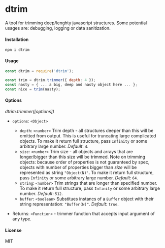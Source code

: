 # dtrim

A tool for trimming deep/lenghty javascript structures. Some potential usages are: debugging, logging or data sanitization.

#### Installation

```shell
npm i dtrim
```

#### Usage

```javascript
const dtrim = require('dtrim');

const trim = dtrim.trimmer({ depth: 4 });
const nasty = { ... a big, deep and nasty object here ... };
const nice = trim(nasty);
```


#### Options

_dtrim.trimmer([options])_

- `options`: `<Object>`
  - `depth`: `<number>` Trim depth - all structures deeper than this will be omitted from output. This is useful for truncating large complicated objects. To make it return full structure, pass `Infinity` or some arbitrary large number. *Default*: `4`.
  - `size`: `<number>` Trim size - all objects and arrays that are longer/bigger than this size will be trimmed. Note on trimming objects: because order of properties is not guaranteed by spec, objects with number of properties bigger than *size* will be represented as string `"Object(N)"`. To make it return full structure, pass `Infinity` or some arbitrary large number. *Default*: `64`.
  - `string`: `<number>` Trim strings that are longer than specified number. To make it return full structure, pass `Infinity` or some arbitrary large number. *Default*: `512`.
  - `buffer`: `<boolean>` Substitues instancs of a `Buffer` object with their string representation: `"Buffer(N)"`. *Default*: `true`.

- Returns: `<Function>` - trimmer function that accepts input argument of any type.


#### License

MIT
